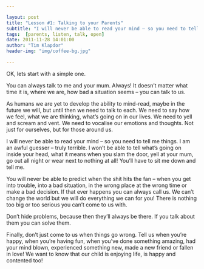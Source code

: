 ```yaml
---

layout: post
title: "Lesson #1: Talking to your Parents"
subtitle: "I will never be able to read your mind – so you need to tell me thing"
tags:  [parents, listen, talk, open]
date: 2011-11-28 14:01:00
author: "Tim Klapdor"
header-img: "img/coffee-bg.jpg"

---
```


OK, lets start with a simple one.

You can always talk to me and your mum. Always! It doesn’t matter what time it is, where we are, how bad a situation seems – you can talk to us.

As humans we are yet to develop the ability to mind-read, maybe in the future we will, but until then we need to talk to each. We need to say how we feel, what we are thinking, what’s going on in our lives. We need to yell and scream and vent. We need to vocalise our emotions and thoughts. Not just for ourselves, but for those around us.

I will never be able to read your mind – so you need to tell me things. I am an awful guesser – truly terrible. I won’t be able to tell what’s going on inside your head, what it means when you slam the door, yell at your mum, go out all night or wear next to nothing at all! You’ll have to sit me down and tell me.

You will never be able to predict when the shit hits the fan – when you get into trouble, into a bad situation,  in the wrong place at the wrong time or make a bad decision. If that ever happens you can always call us. We can’t change the world but we will do everything we can for you! There is nothing too big or too serious you can’t come to us with.

Don’t hide problems, because then they’ll always be there. If you talk about them you can solve them.

Finally, don’t just come to us when things go wrong. Tell us when you’re happy, when you’re having fun, when you’ve done something amazing, had your mind blown, experienced something new, made a new friend or fallen in love! We want to know that our child is enjoying life, is happy and contented too!
